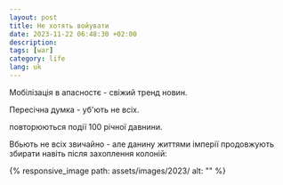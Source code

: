 ```yaml
---
layout: post
title: Не хотять войувати
date: 2023-11-22 06:48:30 +02:00
description: 
tags: [war]
category: life
lang: uk
---
```


Мобілізація в апасностє - свіжий тренд новин.

Пересічна думка - уб'ють не всіх.

повторюються події 100 річної давнини.

Вбьють не всіх звичайно - але данину життями імперії продовжують збирати навіть після захоплення колоній: 



{% responsive_image path: assets/images/2023/ alt: "" %}

